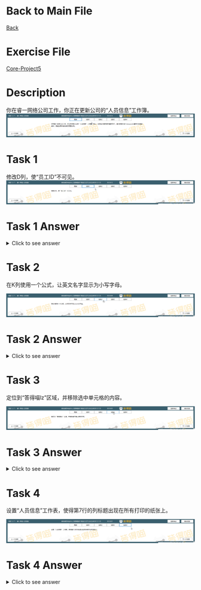 # Back to Main File
[Back](../README.md)

# Exercise File
[Core-Project5](MOS-Excel2016-Core-Project5.xlsx)

# Description
你在睿一网络公司工作，你正在更新公司的“人员信息”工作簿。
![Description](Task/desc.png)
# Task 1
修改D列，使“员工ID”不可见。
![Task1](Task/Task1.png)
# Task 1 Answer
<details>
  <summary>Click to see answer</summary>

![Task1_Answer](Excel2016-Core-Project5-Answer/P5-T1.gif)
</details>

# Task 2
在K列使用一个公式，让英文名字显示为小写字母。

![Task2](Task/Task2.png)
# Task 2 Answer
<details>
  <summary>Click to see answer</summary>

![Task2_Answer](Excel2016-Core-Project5-Answer/P5-T2.gif)
</details>

# Task 3
定位到“答得喵lz”区域，并移除选中单元格的内容。

![Task3](Task/Task3.png)
# Task 3 Answer
<details>
  <summary>Click to see answer</summary>

![Task3_Answer](Excel2016-Core-Project5-Answer/P5-T3.gif)
</details>


# Task 4
设置“人员信息”工作表，使得第7行的列标题出现在所有打印的纸张上。

![Task4](Task/Task4.png)
# Task 4 Answer
<details>
  <summary>Click to see answer</summary>

![Task4_Answer](Excel2016-Core-Project5-Answer/P5-T4.gif)
</details>